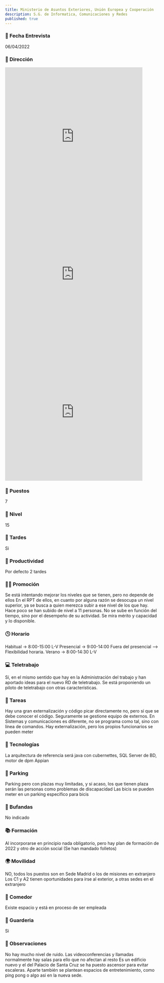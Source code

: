 ```yaml
---
title: Ministerio de Asuntos Exteriores, Unión Europea y Cooperación 
description: S.G. de Informatica, Comunicaciones y Redes
published: true
---
```


### 📆 Fecha Entrevista
06/04/2022

### 🏢 Dirección
<iframe src="https://www.google.com/maps/embed?pb=!1m18!1m12!1m3!1d3035.0623519710107!2d-3.6739404846023187!3d40.4738855793585!2m3!1f0!2f0!3f0!3m2!1i1024!2i768!4f13.1!3m3!1m2!1s0xd422937edd0f4cb%3A0x185b75eea7782f02!2sC.%20de%20Serrano%20Galvache%2C%2026%2C%2028033%20Madrid!5e0!3m2!1ses!2ses!4v1649604692030!5m2!1ses!2ses" width="450" height="450" style="border:0;" allowfullscreen="" loading="lazy" referrerpolicy="no-referrer-when-downgrade"></iframe>

<iframe src="https://www.google.com/maps/embed?pb=!1m18!1m12!1m3!1d3037.0214512787356!2d-3.6813590825561517!3d40.43052389999999!2m3!1f0!2f0!3f0!3m2!1i1024!2i768!4f13.1!3m3!1m2!1s0xd4228beec18ab0d%3A0x25c38eda943b497e!2sPl.%20del%20Marqu%C3%A9s%20de%20Salamanca%2C%208%2C%2028006%20Madrid!5e0!3m2!1ses!2ses!4v1649605739592!5m2!1ses!2ses" width="450" height="450" style="border:0;" allowfullscreen="" loading="lazy" referrerpolicy="no-referrer-when-downgrade"></iframe>

<iframe src="https://www.google.com/maps/embed?pb=!1m18!1m12!1m3!1d24296.158817545125!2d-3.6966799734557023!3d40.43055930902755!2m3!1f0!2f0!3f0!3m2!1i1024!2i768!4f13.1!3m3!1m2!1s0xd42287f0ff552d5%3A0x9fc97435fb02a6dc!2sPalacio%20de%20la%20Santa%20Cruz!5e0!3m2!1ses!2ses!4v1649605818310!5m2!1ses!2ses" width="450" height="450" style="border:0;" allowfullscreen="" loading="lazy" referrerpolicy="no-referrer-when-downgrade"></iframe>

### 💼 Puestos
7
### 🔼 Nivel
15
### 🌆 Tardes
Si
### 🚀 Productividad
Por defecto 2 tardes
### 🧗‍♀️ Promoción
Se está intentando mejorar los niveles que se tienen, pero no depende de ellos
En el RPT de ellos, en cuanto por alguna razón se desocupa un nivel superior, ya se busca a quien merezca subir a ese nivel de los que hay.
Hace poco se han subido de nivel a 11 personas. No se sube en función del tiempo, sino por el desempeño de su actividad. Se mira mérito y capacidad y lo disponible.
### 🕓 Horario
Habitual -> 8:00-15:00 L-V
Presencial -> 9:00-14:00
Fuera del presencial --> Flexibilidad horaria.
Verano -> 8:00-14:30 L-V
### 💻 Teletrabajo
Sí, en el mismo sentido que hay en la Administración del trabajo y han aportado ideas para el nuevo RD de teletrabajo.
Se está proponiendo un piloto de teletrabajo con otras características.
### 📝 Tareas
Hay una gran externalización y código picar directamente no, pero sí que se debe conocer el código. Seguramente se gestione equipo de externos.
En Sistemas y comunicaciones es diferente, no se programa como tal, sino con línea de comandos. Hay externalización, pero los propios funcionarios se pueden meter
### 💾 Tecnologías
La arquitectura de referencia será java con cubernettes, SQL Server de BD, motor de dpm Appian

### 🚗 Parking
Parking pero con plazas muy limitadas, y si acaso, los que tienen plaza serán las personas como problemas de discapacidad
Las bicis se pueden meter en un parking específico para bicis
### 🧣 Bufandas
No indicado
### 📚 Formación
Al incorporarse en principio nada obligatorio, pero hay plan de formación de 2022 y otro de acción social (Se han mandado folletos)
### 🌍 Movilidad
NO, todos los puestos son en Sede Madrid o los de misiones en extranjero
Los C1 y A2 tienen oportunidades para irse al exterior, a otras sedes en el extranjero
### 🥗 Comedor
Existe espacio y está en proceso de ser empleada
### 👶 Guarderia
Si
### 👀 Observaciones
No hay mucho nivel de ruido. Las videoconferencias y llamadas normalmente
hay salas para ello que no afectan al resto
Es un edificio nuevo y el del Palacio de Santa Cruz se ha puesto ascensor para evitar escaleras.
Aparte también se plantean espacios de entretenimiento, como ping pong o algo asi en la nueva sede.